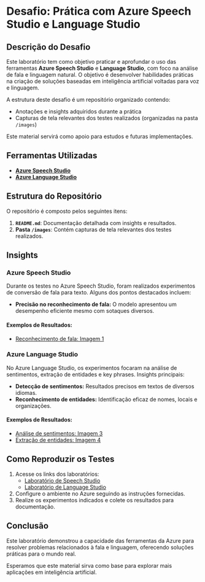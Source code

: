 # Desafio: Prática com Azure Speech Studio e Language Studio

## Descrição do Desafio
Este laboratório tem como objetivo praticar e aprofundar o uso das ferramentas **Azure Speech Studio** e **Language Studio**, com foco na análise de fala e linguagem natural. O objetivo é desenvolver habilidades práticas na criação de soluções baseadas em inteligência artificial voltadas para voz e linguagem.

A estrutura deste desafio é um repositório organizado contendo:
- Anotações e insights adquiridos durante a prática
- Capturas de tela relevantes dos testes realizados (organizadas na pasta `/images`)

Este material servirá como apoio para estudos e futuras implementações.

## Ferramentas Utilizadas
- **[Azure Speech Studio](https://microsoftlearning.github.io/mslearn-ai-fundamentals/Instructions/Labs/09-speech.html)**
- **[Azure Language Studio](https://microsoftlearning.github.io/mslearn-ai-fundamentals/Instructions/Labs/06-text-analysis.html)**

## Estrutura do Repositório
O repositório é composto pelos seguintes itens:
1. **`README.md`**: Documentação detalhada com insights e resultados.
2. **Pasta `/images`**: Contém capturas de tela relevantes dos testes realizados.

## Insights
### Azure Speech Studio
Durante os testes no Azure Speech Studio, foram realizados experimentos de conversão de fala para texto. Alguns dos pontos destacados incluem:
- **Precisão no reconhecimento de fala:** O modelo apresentou um desempenho eficiente mesmo com sotaques diversos.

#### Exemplos de Resultados:
- [Reconhecimento de fala: Imagem 1](./images/speech-test-1.png)

### Azure Language Studio
No Azure Language Studio, os experimentos focaram na análise de sentimentos, extração de entidades e key phrases. Insights principais:
- **Detecção de sentimentos:** Resultados precisos em textos de diversos idiomas.
- **Reconhecimento de entidades:** Identificação eficaz de nomes, locais e organizações.

#### Exemplos de Resultados:
- [Análise de sentimentos: Imagem 3](./images/language-test-1.png)
- [Extração de entidades: Imagem 4](./images/language-test-2.png)

## Como Reproduzir os Testes
1. Acesse os links dos laboratórios:
   - [Laboratório de Speech Studio](https://microsoftlearning.github.io/mslearn-ai-fundamentals/Instructions/Labs/09-speech.html)
   - [Laboratório de Language Studio](https://microsoftlearning.github.io/mslearn-ai-fundamentals/Instructions/Labs/06-text-analysis.html)
2. Configure o ambiente no Azure seguindo as instruções fornecidas.
3. Realize os experimentos indicados e colete os resultados para documentação.

## Conclusão
Este laboratório demonstrou a capacidade das ferramentas da Azure para resolver problemas relacionados à fala e linguagem, oferecendo soluções práticas para o mundo real. 

Esperamos que este material sirva como base para explorar mais aplicações em inteligência artificial.
